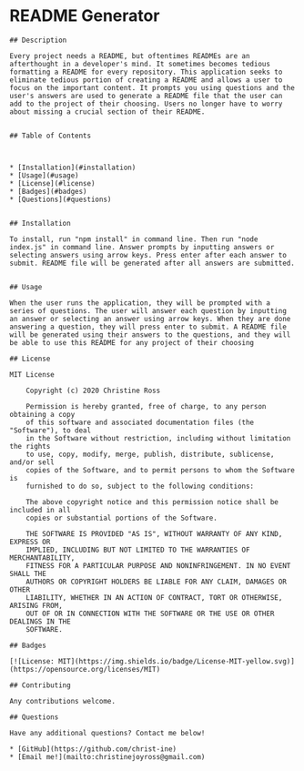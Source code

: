 # README Generator

    ## Description 
    
    Every project needs a README, but oftentimes READMEs are an afterthought in a developer's mind. It sometimes becomes tedious formatting a README for every repository. This application seeks to eliminate tedious portion of creating a README and allows a user to focus on the important content. It prompts you using questions and the user's answers are used to generate a README file that the user can add to the project of their choosing. Users no longer have to worry about missing a crucial section of their README. 
    
    
    ## Table of Contents
    
    
    
    * [Installation](#installation)
    * [Usage](#usage)
    * [License](#license)
    * [Badges](#badges)
    * [Questions](#questions)
    
    
    ## Installation
    
    To install, run "npm install" in command line. Then run "node index.js" in command line. Answer prompts by inputting answers or selecting answers using arrow keys. Press enter after each answer to submit. README file will be generated after all answers are submitted.
    
    
    ## Usage 
    
    When the user runs the application, they will be prompted with a series of questions. The user will answer each question by inputting an answer or selecting an answer using arrow keys. When they are done answering a question, they will press enter to submit. A README file will be generated using their answers to the questions, and they will be able to use this README for any project of their choosing
    
    ## License
    
    MIT License

        Copyright (c) 2020 Christine Ross
        
        Permission is hereby granted, free of charge, to any person obtaining a copy
        of this software and associated documentation files (the "Software"), to deal
        in the Software without restriction, including without limitation the rights
        to use, copy, modify, merge, publish, distribute, sublicense, and/or sell
        copies of the Software, and to permit persons to whom the Software is
        furnished to do so, subject to the following conditions:
        
        The above copyright notice and this permission notice shall be included in all
        copies or substantial portions of the Software.
        
        THE SOFTWARE IS PROVIDED "AS IS", WITHOUT WARRANTY OF ANY KIND, EXPRESS OR
        IMPLIED, INCLUDING BUT NOT LIMITED TO THE WARRANTIES OF MERCHANTABILITY,
        FITNESS FOR A PARTICULAR PURPOSE AND NONINFRINGEMENT. IN NO EVENT SHALL THE
        AUTHORS OR COPYRIGHT HOLDERS BE LIABLE FOR ANY CLAIM, DAMAGES OR OTHER
        LIABILITY, WHETHER IN AN ACTION OF CONTRACT, TORT OR OTHERWISE, ARISING FROM,
        OUT OF OR IN CONNECTION WITH THE SOFTWARE OR THE USE OR OTHER DEALINGS IN THE
        SOFTWARE.
    
    ## Badges
    
    [![License: MIT](https://img.shields.io/badge/License-MIT-yellow.svg)](https://opensource.org/licenses/MIT)
    
    ## Contributing
    
    Any contributions welcome.
    
    ## Questions

    Have any additional questions? Contact me below!

    * [GitHub](https://github.com/christ-ine)
    * [Email me!](mailto:christinejoyross@gmail.com)
    